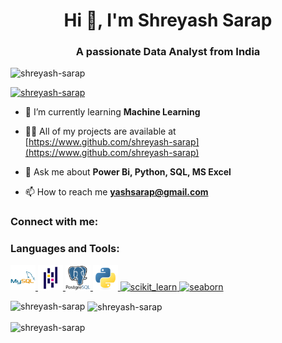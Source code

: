 <h1 align="center">Hi 👋, I'm Shreyash Sarap</h1>
<h3 align="center">A passionate Data Analyst from India</h3>

<p align="left"> <img src="https://komarev.com/ghpvc/?username=shreyash-sarap&label=Profile%20views&color=0e75b6&style=flat" alt="shreyash-sarap" /> </p>

<p align="left"> <a href="https://github.com/ryo-ma/github-profile-trophy"><img src="https://github-profile-trophy.vercel.app/?username=shreyash-sarap" alt="shreyash-sarap" /></a> </p>

- 🌱 I’m currently learning **Machine Learning**

- 👨‍💻 All of my projects are available at [https://www.github.com/shreyash-sarap](https://www.github.com/shreyash-sarap)

- 💬 Ask me about **Power Bi, Python, SQL, MS Excel**

- 📫 How to reach me **yashsarap@gmail.com**

<h3 align="left">Connect with me:</h3>
<p align="left">
</p>

<h3 align="left">Languages and Tools:</h3>
<p align="left"> <a href="https://www.mysql.com/" target="_blank" rel="noreferrer"> <img src="https://raw.githubusercontent.com/devicons/devicon/master/icons/mysql/mysql-original-wordmark.svg" alt="mysql" width="40" height="40"/> </a> <a href="https://pandas.pydata.org/" target="_blank" rel="noreferrer"> <img src="https://raw.githubusercontent.com/devicons/devicon/2ae2a900d2f041da66e950e4d48052658d850630/icons/pandas/pandas-original.svg" alt="pandas" width="40" height="40"/> </a> <a href="https://www.postgresql.org" target="_blank" rel="noreferrer"> <img src="https://raw.githubusercontent.com/devicons/devicon/master/icons/postgresql/postgresql-original-wordmark.svg" alt="postgresql" width="40" height="40"/> </a> <a href="https://www.python.org" target="_blank" rel="noreferrer"> <img src="https://raw.githubusercontent.com/devicons/devicon/master/icons/python/python-original.svg" alt="python" width="40" height="40"/> </a> <a href="https://scikit-learn.org/" target="_blank" rel="noreferrer"> <img src="https://upload.wikimedia.org/wikipedia/commons/0/05/Scikit_learn_logo_small.svg" alt="scikit_learn" width="40" height="40"/> </a> <a href="https://seaborn.pydata.org/" target="_blank" rel="noreferrer"> <img src="https://seaborn.pydata.org/_images/logo-mark-lightbg.svg" alt="seaborn" width="40" height="40"/> </a> </p>

<p><img align="left" src="https://github-readme-stats.vercel.app/api/top-langs?username=shreyash-sarap&show_icons=true&locale=en&layout=compact" alt="shreyash-sarap" /></p>

<p>&nbsp;<img align="center" src="https://github-readme-stats.vercel.app/api?username=shreyash-sarap&show_icons=true&locale=en" alt="shreyash-sarap" /></p>

<p><img align="center" src="https://github-readme-streak-stats.herokuapp.com/?user=shreyash-sarap&" alt="shreyash-sarap" /></p>

